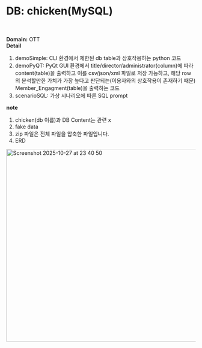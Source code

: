 # DB: chicken(MySQL)<br>
<br>

__Domain:__ OTT<br>
__Detail__ <br>
1. demoSimple: CLI 환경에서 제한된 db table과 상호작용하는 python 코드
2. demoPyQT: PyQt GUI 환경에서 title/director/administrator(column)에 따라 content(table)을 출력하고 이를 csv/json/xml 파일로 저장 가능하고, 해당 row의 분석할만한 가치가 가장 높다고 판단되는(이용자와의 상호작용이 존재하기 때문) Member_Engagment(table)을 출력하는 코드
3. scenarioSQL: 가상 시나리오에 따른 SQL prompt <br>

__note__ <br>
1. chicken(db 이름)과 DB Content는 관련 x
2. fake data
3. zip 파일은 전체 파일을 압축한 파일입니다.
4. ERD
<img width="972" height="514" alt="Screenshot 2025-10-27 at 23 40 50" src="https://github.com/user-attachments/assets/675f42c0-54fa-445c-bb1e-ac3228b03f8b" />
